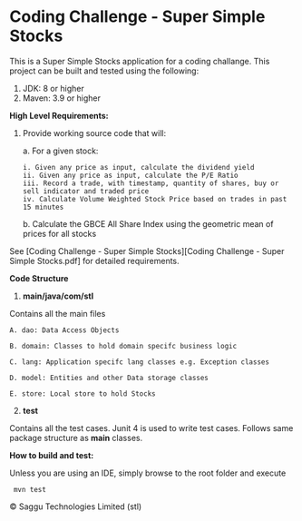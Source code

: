 # Coding Challenge - Super Simple Stocks

This is a Super Simple Stocks application for a coding challange.
This project can be built and tested using the following:
1. JDK: 8 or higher
2. Maven: 3.9 or higher

**High Level Requirements:**
1.	Provide working source code that will:

    a.	For a given stock:
    
        i. Given any price as input, calculate the dividend yield
        ii. Given any price as input, calculate the P/E Ratio
        iii. Record a trade, with timestamp, quantity of shares, buy or sell indicator and traded price
        iv. Calculate Volume Weighted Stock Price based on trades in past 15 minutes
        
    b.	Calculate the GBCE All Share Index using the geometric mean of prices for all stocks

See [Coding Challenge - Super Simple Stocks][Coding Challenge - Super Simple Stocks.pdf] for detailed requirements.

**Code Structure**

1. **main/java/com/stl**

Contains all the main files

    A. dao: Data Access Objects

    B. domain: Classes to hold domain specifc business logic

    C. lang: Application specifc lang classes e.g. Exception classes

    D. model: Entities and other Data storage classes

    E. store: Local store to hold Stocks

2. **test**

Contains all the test cases. Junit 4 is used to write test cases. Follows same package structure as **main** classes.

**How to build and test:**

Unless you are using an IDE, simply browse to the root folder and execute

     mvn test

&copy; Saggu Technologies Limited (stl)
